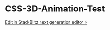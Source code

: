 # CSS-3D-Animation-Test

[Edit in StackBlitz next generation editor ⚡️](https://stackblitz.com/~/github.com/AshokBonagiri/CSS-3D-Animation-Test)